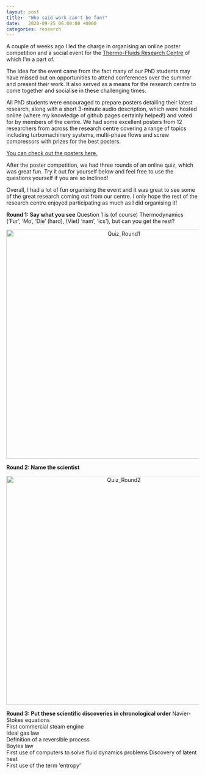 ```yaml
---
layout: post
title:  "Who said work can't be fun?"
date:   2020-09-25 06:00:00 +0000
categories: research
---
```

A couple of weeks ago I led the charge in organising an online poster competition and a social event for the [Thermo-Fluids Research Centre](https://researchcentres.city.ac.uk/thermo-fluids) of which I’m a part of.

The idea for the event came from the fact many of our PhD students may have missed out on opportunities to attend conferences over the summer and present their work. It also served as a means for the research centre to come together and socialise in these challenging times.

All PhD students were encouraged to prepare posters detailing their latest research, along with a short 3-minute audio description, which were hosted online (where my knowledge of github pages certainly helped!) and voted for by members of the centre. We had some excellent posters from 12 researchers from across the research centre covering a range of topics including turbomachinery systems, multi-phase flows and screw compressors with prizes for the best posters.

[You can check out the posters here.]( https://tfrc-poster-competition.github.io/)

After the poster competition, we had three rounds of an online quiz, which was great fun. Try it out for yourself below and feel free to use the questions yourself if you are so inclined!

Overall, I had a lot of fun organising the event and it was great to see some of the great research coming out from our centre. I only hope the rest of the research centre enjoyed participating as much as I did organising it!

**Round 1: Say what you see**
Question 1 is (of course) Thermodynamics (‘Fur’, ‘Mo’, ‘Die’ (hard), (Viet) ‘nam’, ‘ics’), but can you get the rest?
<div style="text-align:center">
	<img src="{{site.baseurl}}/assets/quiz_round1.png" alt="Quiz_Round1" style="width:600px;" />
</div>


**Round 2: Name the scientist**
<div style="text-align:center">
	<img src="{{site.baseurl}}/assets/quiz_round2.png" alt="Quiz_Round2" style="width:600px;" />
</div>


**Round 3: Put these scientific discoveries in chronological order**
Navier-Stokes equations							
First commercial steam engine				
Ideal gas law				
Definition of a reversible process				
Boyles law		
First use of computers to solve fluid dynamics problems
Discovery of latent heat				
First use of the term ‘entropy’